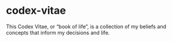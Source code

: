 # codex-vitae
This Codex Vitae, or “book of life”, is a collection of my beliefs and concepts that inform my decisions and life.
